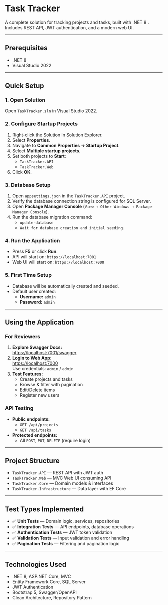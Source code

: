# Task Tracker

A complete solution for tracking projects and tasks, built with .NET 8 . Includes REST API, JWT authentication, and a modern web UI.

---

## Prerequisites

- .NET 8
- Visual Studio 2022

---

## Quick Setup

### 1. Open Solution

Open `TaskTracker.sln` in Visual Studio 2022.

### 2. Configure Startup Projects

1. Right-click the Solution in Solution Explorer.
2. Select **Properties**.
3. Navigate to **Common Properties → Startup Project**.
4. Select **Multiple startup projects**.
5. Set both projects to **Start**:
   - `TaskTracker.API`
   - `TaskTracker.Web`
6. Click **OK**.

### 3. Database Setup

1. Open `appsettings.json` in the `TaskTracker.API` project.
2. Verify the database connection string is configured for SQL Server.
3. Open **Package Manager Console** (`View → Other Windows → Package Manager Console`).
4. Run the database migration command:
    - `update-database`
   - `Wait for database creation and initial seeding.`

### 4. Run the Application

- Press **F5** or click **Run**.
- API will start on: `https://localhost:7001`
- Web UI will start on: `https://localhost:7000`

### 5. First Time Setup

- Database will be automatically created and seeded.
- Default user created:  
  - **Username:** `admin`  
  - **Password:** `admin`

---

## Using the Application

### For Reviewers

1. **Explore Swagger Docs:**  
   [https://localhost:7001/swagger](https://localhost:7001/swagger)
2. **Login to Web App:**  
   [https://localhost:7000](https://localhost:7000)  
   Use credentials: `admin` / `admin`
3. **Test Features:**
   - Create projects and tasks
   - Browse & filter with pagination
   - Edit/Delete items
   - Register new users

### API Testing

- **Public endpoints:**  
  - `GET /api/projects`
  - `GET /api/tasks`
- **Protected endpoints:**  
  - All `POST`, `PUT`, `DELETE` (require login)

---

## Project Structure

- `TaskTracker.API` — REST API with JWT auth
- `TaskTracker.Web` — MVC Web UI consuming API
- `TaskTracker.Core` — Domain models & interfaces
- `TaskTracker.Infrastructure` — Data layer with EF Core

---

## Test Types Implemented

- ✅ **Unit Tests** — Domain logic, services, repositories
- ✅ **Integration Tests** — API endpoints, database operations
- ✅ **Authentication Tests** — JWT token validation
- ✅ **Validation Tests** — Input validation and error handling
- ✅ **Pagination Tests** — Filtering and pagination logic

---

## Technologies Used

- .NET 8, ASP.NET Core, MVC
- Entity Framework Core, SQL Server
- JWT Authentication
- Bootstrap 5, Swagger/OpenAPI
- Clean Architecture, Repository Pattern


   
